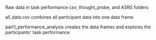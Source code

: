 Raw data in task performance csv, thought_probe, and ASRS folders

all_data.csv combines all participant data into one data frame 

part1_performance_analysis creates the data frames and explores the participants' task performance


